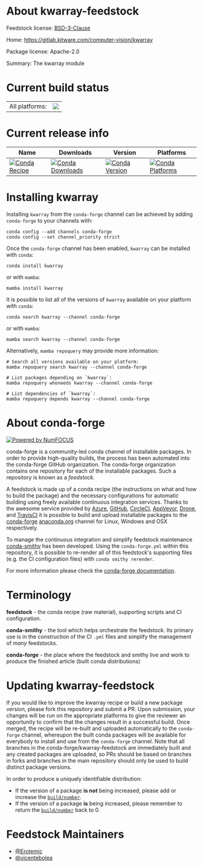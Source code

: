 About kwarray-feedstock
=======================

Feedstock license: [BSD-3-Clause](https://github.com/conda-forge/kwarray-feedstock/blob/main/LICENSE.txt)

Home: https://gitlab.kitware.com/computer-vision/kwarray

Package license: Apache-2.0

Summary: The kwarray module

Current build status
====================


<table><tr><td>All platforms:</td>
    <td>
      <a href="https://dev.azure.com/conda-forge/feedstock-builds/_build/latest?definitionId=23313&branchName=main">
        <img src="https://dev.azure.com/conda-forge/feedstock-builds/_apis/build/status/kwarray-feedstock?branchName=main">
      </a>
    </td>
  </tr>
</table>

Current release info
====================

| Name | Downloads | Version | Platforms |
| --- | --- | --- | --- |
| [![Conda Recipe](https://img.shields.io/badge/recipe-kwarray-green.svg)](https://anaconda.org/conda-forge/kwarray) | [![Conda Downloads](https://img.shields.io/conda/dn/conda-forge/kwarray.svg)](https://anaconda.org/conda-forge/kwarray) | [![Conda Version](https://img.shields.io/conda/vn/conda-forge/kwarray.svg)](https://anaconda.org/conda-forge/kwarray) | [![Conda Platforms](https://img.shields.io/conda/pn/conda-forge/kwarray.svg)](https://anaconda.org/conda-forge/kwarray) |

Installing kwarray
==================

Installing `kwarray` from the `conda-forge` channel can be achieved by adding `conda-forge` to your channels with:

```
conda config --add channels conda-forge
conda config --set channel_priority strict
```

Once the `conda-forge` channel has been enabled, `kwarray` can be installed with `conda`:

```
conda install kwarray
```

or with `mamba`:

```
mamba install kwarray
```

It is possible to list all of the versions of `kwarray` available on your platform with `conda`:

```
conda search kwarray --channel conda-forge
```

or with `mamba`:

```
mamba search kwarray --channel conda-forge
```

Alternatively, `mamba repoquery` may provide more information:

```
# Search all versions available on your platform:
mamba repoquery search kwarray --channel conda-forge

# List packages depending on `kwarray`:
mamba repoquery whoneeds kwarray --channel conda-forge

# List dependencies of `kwarray`:
mamba repoquery depends kwarray --channel conda-forge
```


About conda-forge
=================

[![Powered by
NumFOCUS](https://img.shields.io/badge/powered%20by-NumFOCUS-orange.svg?style=flat&colorA=E1523D&colorB=007D8A)](https://numfocus.org)

conda-forge is a community-led conda channel of installable packages.
In order to provide high-quality builds, the process has been automated into the
conda-forge GitHub organization. The conda-forge organization contains one repository
for each of the installable packages. Such a repository is known as a *feedstock*.

A feedstock is made up of a conda recipe (the instructions on what and how to build
the package) and the necessary configurations for automatic building using freely
available continuous integration services. Thanks to the awesome service provided by
[Azure](https://azure.microsoft.com/en-us/services/devops/), [GitHub](https://github.com/),
[CircleCI](https://circleci.com/), [AppVeyor](https://www.appveyor.com/),
[Drone](https://cloud.drone.io/welcome), and [TravisCI](https://travis-ci.com/)
it is possible to build and upload installable packages to the
[conda-forge](https://anaconda.org/conda-forge) [anaconda.org](https://anaconda.org/)
channel for Linux, Windows and OSX respectively.

To manage the continuous integration and simplify feedstock maintenance
[conda-smithy](https://github.com/conda-forge/conda-smithy) has been developed.
Using the ``conda-forge.yml`` within this repository, it is possible to re-render all of
this feedstock's supporting files (e.g. the CI configuration files) with ``conda smithy rerender``.

For more information please check the [conda-forge documentation](https://conda-forge.org/docs/).

Terminology
===========

**feedstock** - the conda recipe (raw material), supporting scripts and CI configuration.

**conda-smithy** - the tool which helps orchestrate the feedstock.
                   Its primary use is in the construction of the CI ``.yml`` files
                   and simplify the management of *many* feedstocks.

**conda-forge** - the place where the feedstock and smithy live and work to
                  produce the finished article (built conda distributions)


Updating kwarray-feedstock
==========================

If you would like to improve the kwarray recipe or build a new
package version, please fork this repository and submit a PR. Upon submission,
your changes will be run on the appropriate platforms to give the reviewer an
opportunity to confirm that the changes result in a successful build. Once
merged, the recipe will be re-built and uploaded automatically to the
`conda-forge` channel, whereupon the built conda packages will be available for
everybody to install and use from the `conda-forge` channel.
Note that all branches in the conda-forge/kwarray-feedstock are
immediately built and any created packages are uploaded, so PRs should be based
on branches in forks and branches in the main repository should only be used to
build distinct package versions.

In order to produce a uniquely identifiable distribution:
 * If the version of a package **is not** being increased, please add or increase
   the [``build/number``](https://docs.conda.io/projects/conda-build/en/latest/resources/define-metadata.html#build-number-and-string).
 * If the version of a package **is** being increased, please remember to return
   the [``build/number``](https://docs.conda.io/projects/conda-build/en/latest/resources/define-metadata.html#build-number-and-string)
   back to 0.

Feedstock Maintainers
=====================

* [@Erotemic](https://github.com/Erotemic/)
* [@vicentebolea](https://github.com/vicentebolea/)

